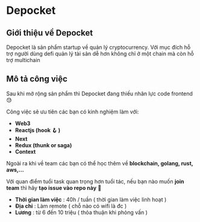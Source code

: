 # Depocket

## Giới thiệu về Depocket
Depocket là sản phẩm startup về  quản lý cryptocurrency. Với mục đích hỗ trợ người dùng defi quản lý tài sản dễ hơn không chỉ ở một chain mà còn hỗ trợ multichain

## Mô tả công việc
Sau khi mở rộng sản phẩm thì Depocket đang thiếu nhân lực code frontend :sweat:

Công việc sẽ ưu tiên các bạn có kinh nghiệm làm với:
- **Web3**
- **Reactjs (hook :hook: )**
- **Next**
- **Redux (thunk or saga)**
- **Context**

Ngoài ra khi về team các bạn có thể học thêm về **blockchain, golang, rust, aws,...**

Với quan điểm tuổi task quan trọng hơn tuổi tác, nếu bạn nào muốn **join team** thì hãy **tạo issue vào repo này** :speech_balloon:

- **Thời gian làm việc** : 40h / tuần ( thời gian làm việc linh hoạt ) 
- **Địa chỉ** : Làm remote ( chỗ nào có wifi là đc )
- **Lương** : từ 6 đến 10 triệu ( thỏa thuận khi phỏng vấn )
